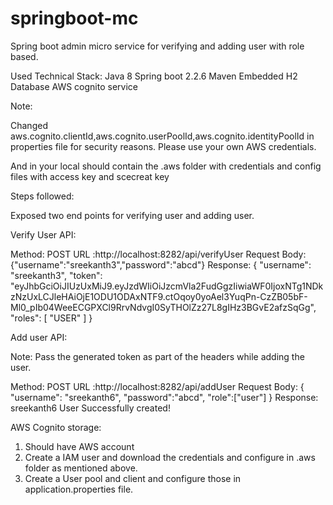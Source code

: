 # springboot-mc
Spring boot admin micro service for verifying and adding user with role based.

Used Technical Stack:
Java 8
Spring boot 2.2.6
Maven
Embedded H2 Database
AWS cognito service

Note:

Changed aws.cognito.clientId,aws.cognito.userPoolId,aws.cognito.identityPoolId in properties file for security reasons.
Please use your own AWS credentials.

And in your local should contain the .aws folder with credentials and config files with access key and scecreat key

Steps followed:

Exposed two end points for verifying user and adding user.

Verify User API:

Method: POST
URL :http://localhost:8282/api/verifyUser
Request Body: {"username":"sreekanth3","password":"abcd"}
Response:
{
    "username": "sreekanth3",
    "token": "eyJhbGciOiJIUzUxMiJ9.eyJzdWIiOiJzcmVla2FudGgzIiwiaWF0IjoxNTg1NDkzNzUxLCJleHAiOjE1ODU1ODAxNTF9.ctOqoy0yoAel3YuqPn-CzZB05bF-Ml0_pIb04WeeECGPXCl9RrvNdvgI0SyTHOlZz27L8gIHz3BGvE2afzSqGg",
    "roles": [
        "USER"
    ]
}

Add user API:

Note: Pass the generated token as part of the headers while adding the user.


Method: POST
URL :http://localhost:8282/api/addUser
Request Body: {
                  "username": "sreekanth6",
                  "password":"abcd",
                  "role":["user"]
              }
Response:
 sreekanth6 User Successfully created!

AWS Cognito storage:

1) Should have AWS account
2) Create a IAM user and download the credentials and configure in .aws folder as mentioned above.
3) Create a User pool and client and configure those in application.properties file.



